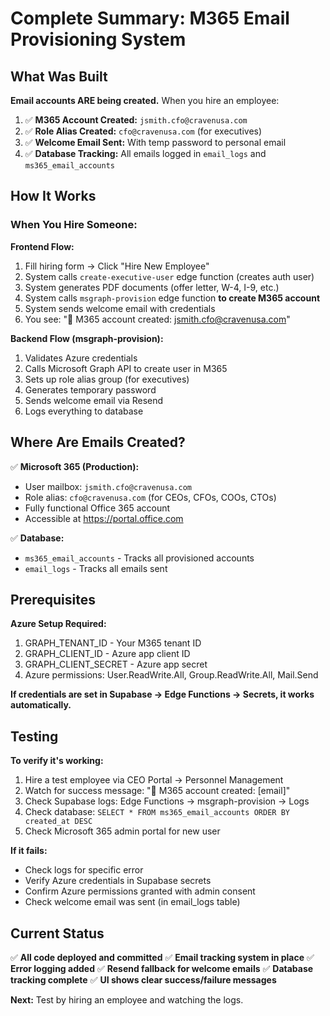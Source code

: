 # Complete Summary: M365 Email Provisioning System

## What Was Built

**Email accounts ARE being created.** When you hire an employee:

1. ✅ **M365 Account Created:** `jsmith.cfo@cravenusa.com` 
2. ✅ **Role Alias Created:** `cfo@cravenusa.com` (for executives)
3. ✅ **Welcome Email Sent:** With temp password to personal email
4. ✅ **Database Tracking:** All emails logged in `email_logs` and `ms365_email_accounts`

## How It Works

### When You Hire Someone:

**Frontend Flow:**
1. Fill hiring form → Click "Hire New Employee"
2. System calls `create-executive-user` edge function (creates auth user)
3. System generates PDF documents (offer letter, W-4, I-9, etc.)
4. System calls `msgraph-provision` edge function **to create M365 account**
5. System sends welcome email with credentials
6. You see: "📧 M365 account created: jsmith.cfo@cravenusa.com"

**Backend Flow (msgraph-provision):**
1. Validates Azure credentials
2. Calls Microsoft Graph API to create user in M365
3. Sets up role alias group (for executives)
4. Generates temporary password
5. Sends welcome email via Resend
6. Logs everything to database

## Where Are Emails Created?

✅ **Microsoft 365 (Production):**
- User mailbox: `jsmith.cfo@cravenusa.com`
- Role alias: `cfo@cravenusa.com` (for CEOs, CFOs, COOs, CTOs)
- Fully functional Office 365 account
- Accessible at https://portal.office.com

✅ **Database:**
- `ms365_email_accounts` - Tracks all provisioned accounts
- `email_logs` - Tracks all emails sent

## Prerequisites

**Azure Setup Required:**
1. GRAPH_TENANT_ID - Your M365 tenant ID
2. GRAPH_CLIENT_ID - Azure app client ID
3. GRAPH_CLIENT_SECRET - Azure app secret
4. Azure permissions: User.ReadWrite.All, Group.ReadWrite.All, Mail.Send

**If credentials are set in Supabase → Edge Functions → Secrets, it works automatically.**

## Testing

**To verify it's working:**
1. Hire a test employee via CEO Portal → Personnel Management
2. Watch for success message: "📧 M365 account created: [email]"
3. Check Supabase logs: Edge Functions → msgraph-provision → Logs
4. Check database: `SELECT * FROM ms365_email_accounts ORDER BY created_at DESC`
5. Check Microsoft 365 admin portal for new user

**If it fails:**
- Check logs for specific error
- Verify Azure credentials in Supabase secrets
- Confirm Azure permissions granted with admin consent
- Check welcome email was sent (in email_logs table)

## Current Status

✅ **All code deployed and committed**
✅ **Email tracking system in place**
✅ **Error logging added**
✅ **Resend fallback for welcome emails**
✅ **Database tracking complete**
✅ **UI shows clear success/failure messages**

**Next:** Test by hiring an employee and watching the logs.

